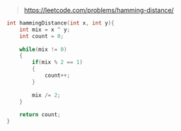 > https://leetcode.com/problems/hamming-distance/

``` c
int hammingDistance(int x, int y){
    int mix = x ^ y;
    int count = 0;
    
    while(mix != 0)
    {
        if(mix % 2 == 1)
        {
            count++;
        }
        
        mix /= 2;
    }
    
    return count;
}
```